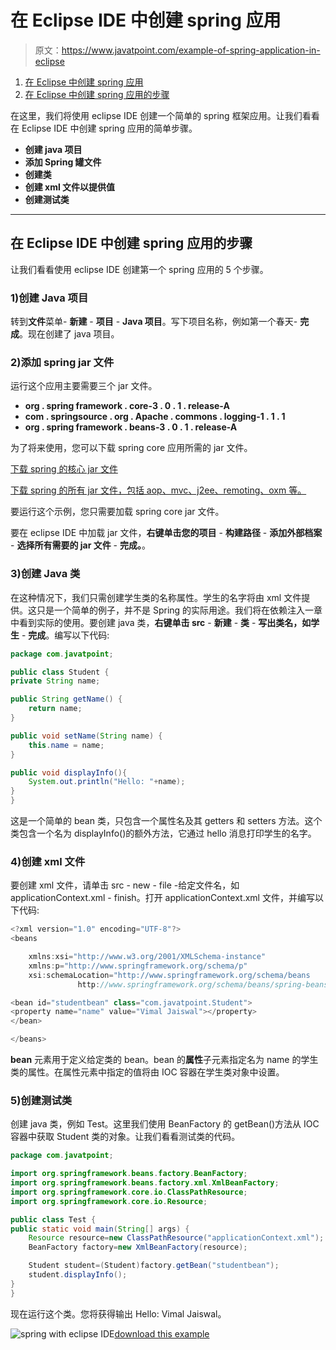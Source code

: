 # 在 Eclipse IDE 中创建 spring 应用

> 原文：<https://www.javatpoint.com/example-of-spring-application-in-eclipse>

1.  [在 Eclipse 中创建 spring 应用](#)
2.  [在 Eclipse 中创建 spring 应用的步骤](#steps)

在这里，我们将使用 eclipse IDE 创建一个简单的 spring 框架应用。让我们看看在 Eclipse IDE 中创建 spring 应用的简单步骤。

*   **创建 java 项目**
*   **添加 Spring 罐文件**
*   **创建类**
*   **创建 xml 文件以提供值**
*   **创建测试类**

* * *

## 在 Eclipse IDE 中创建 spring 应用的步骤

让我们看看使用 eclipse IDE 创建第一个 spring 应用的 5 个步骤。

### 1)创建 Java 项目

转到**文件**菜单- **新建** - **项目** - **Java 项目**。写下项目名称，例如第一个春天- **完成**。现在创建了 java 项目。

### 2)添加 spring jar 文件

运行这个应用主要需要三个 jar 文件。

*   **org . spring framework . core-3 . 0 . 1 . release-A**
*   **com . springsource . org . Apache . commons . logging-1 . 1 . 1**
*   **org . spring framework . beans-3 . 0 . 1 . release-A**

为了将来使用，您可以下载 spring core 应用所需的 jar 文件。

[下载 spring 的核心 jar 文件](https://static.javatpoint.com/src/sp/spcorejars.zip)

[下载 spring 的所有 jar 文件，包括 aop、mvc、j2ee、remoting、oxm 等。](https://static.javatpoint.com/src/sp/springjars.zip)

要运行这个示例，您只需要加载 spring core jar 文件。

要在 eclipse IDE 中加载 jar 文件，**右键单击您的项目** - **构建路径** - **添加外部档案** - **选择所有需要的 jar 文件** - **完成。**。

### 3)创建 Java 类

在这种情况下，我们只需创建学生类的名称属性。学生的名字将由 xml 文件提供。这只是一个简单的例子，并不是 Spring 的实际用途。我们将在依赖注入一章中看到实际的使用。要创建 java 类，**右键单击 src** - **新建** - **类** - **写出类名，如学生** - **完成**。编写以下代码:

```java
package com.javatpoint;

public class Student {
private String name;

public String getName() {
	return name;
}

public void setName(String name) {
	this.name = name;
}

public void displayInfo(){
	System.out.println("Hello: "+name);
}
}

```

这是一个简单的 bean 类，只包含一个属性名及其 getters 和 setters 方法。这个类包含一个名为 displayInfo()的额外方法，它通过 hello 消息打印学生的名字。

### 4)创建 xml 文件

要创建 xml 文件，请单击 src - new - file -给定文件名，如 applicationContext.xml - finish。打开 applicationContext.xml 文件，并编写以下代码:

```java
<?xml version="1.0" encoding="UTF-8"?>
<beans

	xmlns:xsi="http://www.w3.org/2001/XMLSchema-instance"
	xmlns:p="http://www.springframework.org/schema/p"
	xsi:schemaLocation="http://www.springframework.org/schema/beans
               http://www.springframework.org/schema/beans/spring-beans-3.0.xsd">

<bean id="studentbean" class="com.javatpoint.Student">
<property name="name" value="Vimal Jaiswal"></property>
</bean>

</beans>

```

**bean** 元素用于定义给定类的 bean。bean 的**属性**子元素指定名为 name 的学生类的属性。在属性元素中指定的值将由 IOC 容器在学生类对象中设置。

### 5)创建测试类

创建 java 类，例如 Test。这里我们使用 BeanFactory 的 getBean()方法从 IOC 容器中获取 Student 类的对象。让我们看看测试类的代码。

```java
package com.javatpoint;

import org.springframework.beans.factory.BeanFactory;
import org.springframework.beans.factory.xml.XmlBeanFactory;
import org.springframework.core.io.ClassPathResource;
import org.springframework.core.io.Resource;

public class Test {
public static void main(String[] args) {
	Resource resource=new ClassPathResource("applicationContext.xml");
	BeanFactory factory=new XmlBeanFactory(resource);

	Student student=(Student)factory.getBean("studentbean");
	student.displayInfo();
}
}

```

现在运行这个类。您将获得输出 Hello: Vimal Jaiswal。

![spring with eclipse IDE](../img/a5e5a78d6772a0d7b44a8e236b0ad64f.png)[download this example](https://static.javatpoint.com/src/sp/fspeclipse.zip)